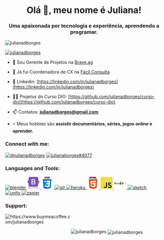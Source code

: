 <h1 align="center">Olá 👋, meu nome é Juliana!</h1>
<h3 align="center">Uma apaixonada por tecnologia e experiência, aprendendo a programar.</h3>

<p align="left"> <img src="https://komarev.com/ghpvc/?username=julianadborges&label=Profile%20views&color=0e75b6&style=flat" alt="julianadborges" /> </p>

<p align="left"> <a href="https://github.com/ryo-ma/github-profile-trophy"><img src="https://github-profile-trophy.vercel.app/?username=julianadborges" alt="julianadborges" /></a> </p>

- 🔭 Sou Gerente de Projetos na [Brave.ag](https://brave.ag/)

- 👯 Já fui Coordenadora de CX na [Fácil Consulta](https://facilconsulta.com.br/)

- 📝 Linkedin: [https://linkedin.com/in/julianadborges](https://linkedin.com/in/julianadborges)

- 👨‍💻 Projetos do Curso DIO: [https://github.com/julianadborges/curso-dio](https://github.com/julianadborges/curso-dio)

- 📫 Contatos: **julianadborges@gmail.com**

- ⚡ Meus hobbies são **assistir documentários, séries, jogos online e aprender.**

<h3 align="left">Connect with me:</h3>
<p align="left">
<a href="https://linkedin.com/in/@julianadborges" target="blank"><img align="center" src="https://raw.githubusercontent.com/rahuldkjain/github-profile-readme-generator/master/src/images/icons/Social/linked-in-alt.svg" alt="@julianadborges" height="30" width="40" /></a>
<a href="https://discord.gg/julianaborges#4077" target="blank"><img align="center" src="https://raw.githubusercontent.com/rahuldkjain/github-profile-readme-generator/master/src/images/icons/Social/discord.svg" alt="julianaborges#4077" height="30" width="40" /></a>
</p>

<h3 align="left">Languages and Tools:</h3>
<p align="left"> <a href="https://www.blender.org/" target="_blank" rel="noreferrer"> <img src="https://download.blender.org/branding/community/blender_community_badge_white.svg" alt="blender" width="40" height="40"/> </a> <a href="https://getbootstrap.com" target="_blank" rel="noreferrer"> <img src="https://raw.githubusercontent.com/devicons/devicon/master/icons/bootstrap/bootstrap-plain-wordmark.svg" alt="bootstrap" width="40" height="40"/> </a> <a href="https://www.w3schools.com/css/" target="_blank" rel="noreferrer"> <img src="https://raw.githubusercontent.com/devicons/devicon/master/icons/css3/css3-original-wordmark.svg" alt="css3" width="40" height="40"/> </a> <a href="https://git-scm.com/" target="_blank" rel="noreferrer"> <img src="https://www.vectorlogo.zone/logos/git-scm/git-scm-icon.svg" alt="git" width="40" height="40"/> </a> <a href="https://heroku.com" target="_blank" rel="noreferrer"> <img src="https://www.vectorlogo.zone/logos/heroku/heroku-icon.svg" alt="heroku" width="40" height="40"/> </a> <a href="https://www.w3.org/html/" target="_blank" rel="noreferrer"> <img src="https://raw.githubusercontent.com/devicons/devicon/master/icons/html5/html5-original-wordmark.svg" alt="html5" width="40" height="40"/> </a> <a href="https://developer.mozilla.org/en-US/docs/Web/JavaScript" target="_blank" rel="noreferrer"> <img src="https://raw.githubusercontent.com/devicons/devicon/master/icons/javascript/javascript-original.svg" alt="javascript" width="40" height="40"/> </a> <a href="https://nodejs.org" target="_blank" rel="noreferrer"> <img src="https://raw.githubusercontent.com/devicons/devicon/master/icons/nodejs/nodejs-original-wordmark.svg" alt="nodejs" width="40" height="40"/> </a> <a href="https://www.sketch.com/" target="_blank" rel="noreferrer"> <img src="https://www.vectorlogo.zone/logos/sketchapp/sketchapp-icon.svg" alt="sketch" width="40" height="40"/> </a> <a href="https://unity.com/" target="_blank" rel="noreferrer"> <img src="https://www.vectorlogo.zone/logos/unity3d/unity3d-icon.svg" alt="unity" width="40" height="40"/> </a> <a href="https://zapier.com" target="_blank" rel="noreferrer"> <img src="https://www.vectorlogo.zone/logos/zapier/zapier-icon.svg" alt="zapier" width="40" height="40"/> </a> </p>

<h3 align="left">Support:</h3>
<p><a href="https://www.buymeacoffee.com/https://www.buymeacoffee.com/julianadborges"> <img align="left" src="https://cdn.buymeacoffee.com/buttons/v2/default-yellow.png" height="50" width="210" alt="https://www.buymeacoffee.com/julianadborges" /></a></p><br><br>

<p><img align="left" src="https://github-readme-stats.vercel.app/api/top-langs?username=julianadborges&show_icons=true&locale=en&layout=compact" alt="julianadborges" /></p>

<p>&nbsp;<img align="center" src="https://github-readme-stats.vercel.app/api?username=julianadborges&show_icons=true&locale=en" alt="julianadborges" /></p>

